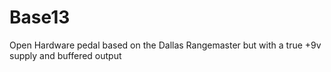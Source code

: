 # Base13
Open Hardware pedal based on the Dallas Rangemaster but with a true +9v supply and buffered output

